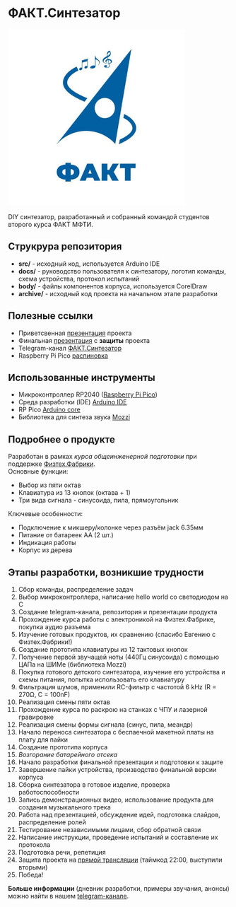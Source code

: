 # ФАКТ.Синтезатор
<img src="./docs/logo.jpg" alt="Логотип" width="400"/>

DIY синтезатор, разработанный и собранный командой студентов второго курса ФАКТ МФТИ.

## Струкрура репозитория
- __src/__ - исходный код, используется Arduino IDE
- __docs/__ - руководство пользователя к синтезатору, логотип команды, схема устройства, протокол испытаний
- __body/__ - файлы компонентов корпуса, используется CorelDraw 
- __archive/__ - исходный код проекта на начальном этапе разработки
## Полезные ссылки
- Приветсвенная [презентация](https://docs.google.com/presentation/d/1jiTuCDYLhv5Om5ewJSXBUfSQBudySQsCCXH7HL0cz3s/edit?usp=sharing) проекта
- Финальная [презентация](https://drive.google.com/file/d/13GRy12x8nt7UOJpUng1tQ2erg40VcWlq/view?usp=sharing) c __защиты__ проекта
- Telegram-канал [ФАКТ.Синтезатор](https://t.me/DIY_Synth)
- Raspberry Pi Pico [распиновка](https://www.raspberrypi.com/documentation/microcontrollers/images/pico-pinout.svg)
## Использованные инструменты
- Микроконтроллер RP2040 ([Raspberry Pi Pico](https://www.raspberrypi.com/products/raspberry-pi-pico/))
- Среда разработки (IDE) [Arduino IDE](https://www.arduino.cc/en/software)
- RP Pico [Arduino core](https://github.com/earlephilhower/arduino-pico)
- Библиотека для синтеза звука [Mozzi](https://sensorium.github.io/Mozzi/)
## Подробнее о продукте
Разработан в рамках _курса общеинженерной подготовки_ при поддержке [Физтех.Фабрики](https://miptfab.ru/).    
Основные функции:
- Выбор из пяти октав
- Клавиатура из 13 кнопок (октава + 1)
- Три вида сигнала - синусоида, пила, прямоугольник

Ключевые особенности:
- Подключение к микшеру/колонке через разъём jack 6.35мм
- Питание от батареек AA (2 шт.)
- Индикация работы
- Корпус из дерева

## Этапы разработки, возникшие трудности
1. Сбор команды, распределение задач
2. Выбор микроконтроллера, написание hello world со светодиодом на C
3. Создание telegram-канала, репозитория и презентации продукта
4. Прохождение курса работы с электроникой на Физтех.Фабрике, покупка аудио разъема
5. Изучение готовых продуктов, их сравнению (спасибо Евгению с Физтех.Фабрики!)
6. Создание прототипа клавиатуры из 12 тактовых кнопок
7. Получение первой звучащей ноты (440Гц синусоида) с помощью ЦАПа на ШИМе (библиотека Mozzi)
8. Покупка готового детского синтезатора, изучение его устройства и схемы питания, попытка использовать его клавиатуру
9. Фильтрация шумов, применили RC-фильтр с частотой 6 kHz (R = 270Ω, C = 100nF)
10. Реализация смены пяти октав
11. Прохождение курса по раскрою на станках с ЧПУ и лазерной гравировке
12. Реализация смены формы сигнала (синус, пила, меандр)
13. Начало переноса синтезатора с беспаечной макетной платы на плату для пайки
14. Создание прототипа корпуса
15. _Возгорание батарейного отсека_
16. Начало разработки финальной презентации и подготовки к защите
17. Завершение пайки устройства, производство финальной версии корпуса
18. Сборка синтезатора в готовое изделие, проверка работоспособности
19. Запись демонстрационных видео, использование продукта для создания музыкального трека
20. Работа над презентацией, обсуждение идей, подготовка слайдов, распределение ролей
21. Тестирование независимыми лицами, сбор обратной связи
22. Написание инструкции, проведение испытаний и составление их протокола
23. Подготовка речи, репетиция
24. Защита проекта на [прямой трансляции](https://vk.com/video-198342309_456239040) (таймкод 22:00, выступили вторыми)
25. Победа!

__Больше информации__ (дневник разработки, примеры звучания, анонсы) можно найти в нашем [telegram-канале](https://t.me/DIY_Synth).
